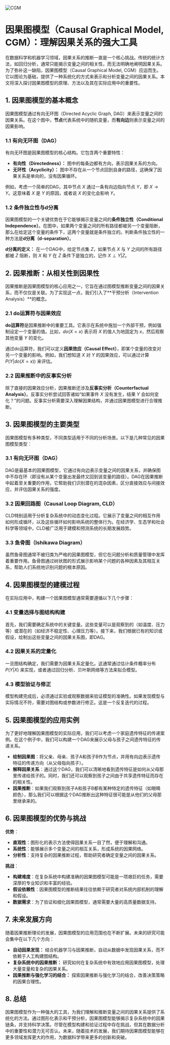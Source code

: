 ![CGM](ML/CGM/CGM.png)
# 因果图模型（Causal Graphical Model, CGM）：理解因果关系的强大工具

在数据科学和机器学习领域，因果关系的推断一直是一个核心挑战。传统的统计方法，如回归分析，通常只能揭示变量之间的相关性，而无法明确地阐明因果关系。为了弥补这一缺陷，因果图模型（Causal Graphical Model, CGM）应运而生。它以图论为基础，提供了一种系统化的方式来表示和分析变量之间的因果关系。本文将深入探讨因果图模型的原理、方法以及其在实际应用中的重要性。

## 1. 因果图模型的基本概念

因果图模型通过有向无环图（Directed Acyclic Graph, DAG）来表示变量之间的因果关系。在这个图中，**节点**代表系统中的随机变量，而**有向边**则表示变量之间的因果影响。

### 1.1 有向无环图（DAG）

有向无环图是因果图模型的核心结构。它包含两个重要特性：

- **有向性（Directedness）：** 图中的每条边都有方向，表示因果关系的方向。
- **无环性（Acyclicity）：** 图中不存在从一个节点回到自身的路径，这确保了因果关系是单向的，没有因果循环。

例如，考虑一个简单的DAG，其中节点 $X$ 通过一条有向边指向节点 $Y$，即 $X \rightarrow Y$。这意味着 $X$ 是 $Y$ 的原因，或者说 $X$ 的变化会影响 $Y$。

### 1.2 条件独立性与d分离

因果图模型的一个关键优势在于它能够揭示变量之间的**条件独立性（Conditional Independence）**。在图中，如果两个变量之间的所有路径都被另一个变量阻断，那么在给定这个变量的条件下，这两个变量就是条件独立的。判断条件独立性的一种方法是**d分离（d-separation）**。

**d分离的定义：** 在一个DAG中，给定节点集 $Z$，如果节点 $X$ 与 $Y$ 之间的所有路径都被 $Z$ 阻断，则 $X$ 和 $Y$ 在 $Z$ 条件下是独立的，记作 $X \perp Y | Z$。

## 2. 因果推断：从相关性到因果性

因果推断是因果图模型的核心应用之一，它旨在通过图模型推断变量之间的因果关系，而不仅仅是关联。为了实现这一点，我们引入了**干预分析（Intervention Analysis）**的概念。

### 2.1 do运算符与因果效应

**do运算符**是因果推断中的重要工具。它表示在系统中施加一个外部干预，例如强制设定一个变量的值。比如，$do(X=x)$ 表示将 $X$ 的值人为地固定为 $x$，然后观察其他变量 $Y$ 的变化。

通过do运算符，我们可以定义**因果效应（Causal Effect）**，即某个变量的改变对另一个变量的影响。例如，我们想知道 $X$ 对 $Y$ 的因果效应，可以通过计算 $P(Y | do(X=x))$ 来评估。

### 2.2 因果推断中的反事实分析

除了直接的因果效应分析，因果推断还涉及**反事实分析（Counterfactual Analysis）**。反事实分析尝试回答诸如“如果事件 $X$ 没有发生，结果 $Y$ 会如何变化？”的问题。反事实分析需要深入理解因果结构，并通过因果图模型进行合理推断。

## 3. 因果图模型的主要类型

因果图模型有多种类型，不同类型适用于不同的分析场景。以下是几种常见的因果图模型类型：

### 3.1 有向无环图（DAG）

DAG是最基本的因果图模型，它通过有向边表示变量之间的因果关系，并确保图中不存在环（即没有从某个变量出发最终又回到该变量的路径）。DAG在因果推断中起着至关重要的作用，它帮助我们识别潜在的混杂因素，区分直接效应与间接效应，并评估因果关系的强度。

### 3.2 因果回路图（Causal Loop Diagram, CLD）

CLD特别适用于分析复杂系统中的动态变化过程。它展示了变量之间的相互作用如何形成循环，以及这些循环如何影响系统的整体行为。在经济学、生态学和社会科学等领域中，CLD被广泛用于建模和预测系统的长期发展趋势。

### 3.3 鱼骨图（Ishikawa Diagram）

虽然鱼骨图通常不被归类为严格的因果图模型，但它在问题分析和质量管理中发挥着重要作用。鱼骨图通过树状图的形式展示影响某个问题的各种因素及其相互关系，帮助人们系统地识别问题的根本原因。

## 4. 因果图模型的建模过程

在实际应用中，构建一个因果图模型通常需要遵循以下几个步骤：

### 4.1 变量选择与图结构构建

首先，我们需要确定系统中的关键变量。这些变量可以是观察到的（如温度、压力等）或潜在的（如经济不稳定性、心理压力等）。接下来，我们根据已有的知识或假设，绘制出这些变量之间的因果关系图，即DAG。

### 4.2 因果关系的定量化

一旦图结构确定，我们需要为因果关系定量化。这通常通过估计条件概率分布 $P(Y|X)$ 来实现，或者通过回归分析、贝叶斯网络等方法来拟合模型。

### 4.3 模型验证与修正

模型构建完成后，必须通过实验或观察数据来验证模型的准确性。如果发现模型与实际情况不符，需要对图结构或参数进行修正。这是一个反复迭代的过程。

## 5. 因果图模型的应用实例

为了更好地理解因果图模型的实际应用，我们可以考虑一个家庭遗传特征的传递案例。在这个例子中，我们可以构建一个DAG来展示父母与孩子之间遗传特征的传递关系。

- **绘制因果图**：将父亲、母亲、孩子A和孩子B作为节点，并用有向边表示遗传特征的传递方向（从父母指向孩子）。
- **解释因果关系**：通过这个DAG，我们可以清晰地看到遗传特征是如何从父母那里传递给孩子的。同时，我们还可以观察到孩子之间由于共享遗传特征而存在的相关性。
- **因果推断**：如果我们观察到孩子A和孩子B都有某种特定的遗传特征（如眼睛颜色），那么我们可以根据这个DAG推断出这种特征很可能是从他们的父母那里继承来的。

## 6. 因果图模型的优势与挑战

**优势**：

- **直观性**：图形化的表示方法使得因果关系一目了然，便于理解和沟通。
- **系统性**：能够展示多个变量之间的相互关系，形成系统的因果网络。
- **分析性**：支持复杂的因果推断过程，帮助研究者确定变量之间的因果关系。

**挑战**：

- **构建难度**：在复杂系统中构建准确的因果图模型可能是一项艰巨的任务，需要深厚的专业知识和丰富的经验。
- **假设依赖性**：因果图模型的推断结果往往依赖于研究者对系统内部机制的理解和假设。
- **数据需求**：为了验证和细化因果图模型，通常需要大量的高质量数据支持。

## 7. 未来发展方向

随着因果推断理论的发展，因果图模型的应用范围也在不断扩展。未来的研究可能会集中在以下几个方向：

- **自动因果发现：** 结合机器学习与因果推断，自动从数据中发现因果关系，而不依赖于人工构建图结构。
- **复杂系统中的因果推断：** 研究如何在复杂系统中有效地应用因果图模型，处理大量变量和复杂的因果关系。
- **因果推断与强化学习的结合：** 探索因果推断与强化学习的结合，改善决策策略的因果合理性。

## 8. 总结

因果图模型作为一种强大的工具，为我们理解和推断变量之间的因果关系提供了系统化的方法。通过图形化表示和干预分析，因果图模型能够揭示复杂系统中的因果链条，并支持科学决策。尽管在模型构建和验证过程中存在挑战，但其在数据分析中的重要性和潜力无可否认。未来，随着技术的发展，我们期待因果图模型能够在更多领域发挥更大的作用，为数据科学带来更多的创新和突破。
